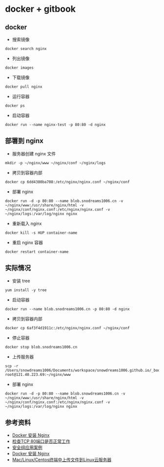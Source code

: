 # docker + gitbook

## docker 

- 搜索镜像

```shell
docker search nginx
```

- 列出镜像

```shell
docker images
```

- 下载镜像

```shell
docker pull nginx
```

- 运行容器

```shell
docker ps
```

- 启动容器

```shell
docker run --name nginx-test -p 80:80 -d nginx
```

## 部署到 nginx

- 服务器创建 nginx 文件

```shell
mkdir -p ~/nginx/www ~/nginx/conf ~/nginx/logs
```

- 拷贝到容器内部

```shell
docker cp 6dd4380ba708:/etc/nginx/nginx.conf ~/nginx/conf
```

- 部署 nginx

```shell
docker run -d -p 80:80 --name blob.snodreams1006.cn -v ~/nginx/www:/usr/share/nginx/html -v ~/nginx/conf/nginx.conf:/etc/nginx/nginx.conf -v ~/nginx/logs:/var/log/nginx nginx
```

- 重新载入 nginx

```shell
docker kill -s HUP container-name
```

- 重启 nginx 容器

```shell
docker restart container-name
```

## 实际情况

- 安装 tree

```shell
yum install -y tree
```

- 启动容器

```shell
docker run --name blob.snodreams1006.cn -p 80:80 -d nginx
```

- 拷贝到容器内部

```shell
docker cp 6af3f4d1911c:/etc/nginx/nginx.conf ~/nginx/conf
```

- 停止容器

```shell
docker stop blob.snodreams1006.cn
```

- 上传服务器

```shell
scp -r /Users/snowdreams1006/Documents/workspace/snowdreams1006.github.io/_book/* root@121.40.223.69:~/nginx/www
```

- 部署 nginx

```shell
docker run -d -p 80:80 --name blob.snowdreams1006.cn -v ~/nginx/www:/usr/share/nginx/html -v ~/nginx/conf/nginx.conf:/etc/nginx/nginx.conf -v ~/nginx/logs:/var/log/nginx nginx
```


## 参考资料

- [Docker 安装 Nginx](https://blog.csdn.net/alangshan/article/details/90675525)
- [检查TCP 80端口是否正常工作](https://help.aliyun.com/document_detail/59367.html?spm=a2c4g.11186623.2.31.13f72976esK0p4)
- [安全组应用案例](
https://help.aliyun.com/document_detail/25475.html?spm=5176.2020520101.0.0.1cd94df5IffacN)
- [Docker 安装 Nginx](https://www.runoob.com/docker/docker-install-nginx.html)
- [Mac/Linux/Centos终端中上传文件到Linux云服务器](https://www.cnblogs.com/wangchaowei/p/6852339.html)